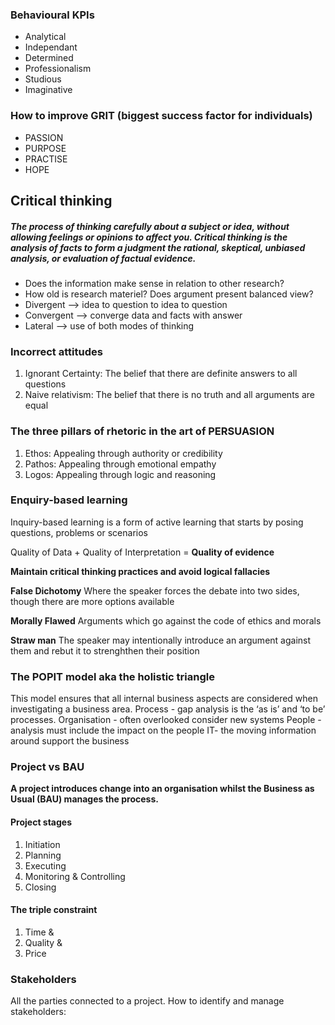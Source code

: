 ### Behavioural KPIs
- Analytical
- Independant
- Determined
- Professionalism
- Studious
- Imaginative

### How to improve GRIT (biggest success factor for individuals)
- PASSION
- PURPOSE
- PRACTISE
- HOPE

## Critical thinking

##### The process of thinking carefully about a subject or idea, without allowing feelings or opinions to affect you. Critical thinking is the analysis of facts to form a judgment the rational, skeptical, unbiased analysis, or evaluation of factual evidence.

- Does the information make sense in relation to other research? 
- How old is research materiel? Does argument present balanced view?
- Divergent —> idea to question to idea to question 
- Convergent —> converge data and facts with answer
- Lateral —> use of both modes of thinking

### Incorrect attitudes
1. Ignorant Certainty: The belief that there are definite answers to all questions
2. Naive relativism: The belief that there is no truth and all arguments are equal 

### The three pillars of rhetoric in the art of PERSUASION
1. Ethos: Appealing through authority or credibility
2. Pathos: Appealing through emotional empathy
3. Logos: Appealing through logic and reasoning 

### Enquiry-based learning    
Inquiry-based learning is a form of active learning that starts by posing questions, problems or scenarios


Quality of Data + 
Quality of Interpretation = 
__Quality of evidence__

__Maintain critical thinking practices and avoid logical fallacies__

__False Dichotomy__
Where the speaker forces the debate into two sides, though there are more options available

__Morally Flawed__ 
Arguments which go against the code of ethics and morals 

__Straw man__ 
The speaker may intentionally introduce an argument against them and rebut it to strenghthen their position

### The POPIT model aka the holistic triangle 
This model ensures that all internal business aspects are considered when investigating a business area.
Process - gap analysis is the ‘as is’ and ‘to be’ processes.
Organisation - often overlooked consider new systems
People - analysis must include the impact on the people
IT- the moving information around support the business


### Project vs BAU
__A project introduces change into an organisation whilst the Business as Usual (BAU) manages the process.__

#### Project stages 
1. Initiation 
2. Planning 
3. Executing 
4. Monitoring & Controlling 
5. Closing

#### The triple constraint
1. Time & 
2. Quality & 
3. Price

### Stakeholders
All the parties connected to a project.
How to identify and manage stakeholders: 








